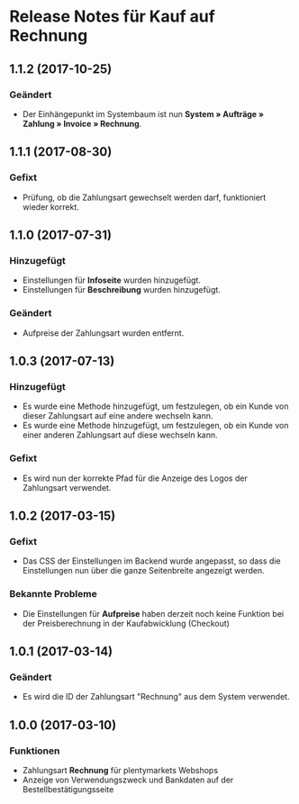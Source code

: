# Release Notes für Kauf auf Rechnung

## 1.1.2 (2017-10-25)

### Geändert

- Der Einhängepunkt im Systembaum ist nun **System » Aufträge » Zahlung » Invoice » Rechnung**.

## 1.1.1 (2017-08-30)

### Gefixt
- Prüfung, ob die Zahlungsart gewechselt werden darf, funktioniert wieder korrekt.

## 1.1.0 (2017-07-31)

### Hinzugefügt

- Einstellungen für **Infoseite** wurden hinzugefügt.
- Einstellungen für **Beschreibung** wurden hinzugefügt.

### Geändert

- Aufpreise der Zahlungsart wurden entfernt.

## 1.0.3 (2017-07-13)

### Hinzugefügt

- Es wurde eine Methode hinzugefügt, um festzulegen, ob ein Kunde von dieser Zahlungsart auf eine andere wechseln kann.
- Es wurde eine Methode hinzugefügt, um festzulegen, ob ein Kunde von einer anderen Zahlungsart auf diese wechseln kann.

### Gefixt

- Es wird nun der korrekte Pfad für die Anzeige des Logos der Zahlungsart verwendet.

## 1.0.2 (2017-03-15)

### Gefixt

- Das CSS der Einstellungen im Backend wurde angepasst, so dass die Einstellungen nun über die ganze Seitenbreite angezeigt werden.

### Bekannte Probleme

- Die Einstellungen für **Aufpreise** haben derzeit noch keine Funktion bei der Preisberechnung in der Kaufabwicklung (Checkout)

## 1.0.1 (2017-03-14)

### Geändert

- Es wird die ID der Zahlungsart "Rechnung" aus dem System verwendet.

## 1.0.0 (2017-03-10)

### Funktionen

- Zahlungsart **Rechnung** für plentymarkets Webshops
- Anzeige von Verwendungszweck und Bankdaten auf der Bestellbestätigungsseite
